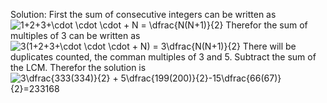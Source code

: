 Solution:
First the sum of consecutive integers can be written as </br>
![1+2+3+\cdot \cdot \cdot + N = \dfrac{N(N+1)}{2}](https://render.githubusercontent.com/render/math?math=1%2B2%2B3%2B%5Ccdot%20%5Ccdot%20%5Ccdot%20%2B%20N%20%3D%20%5Cdfrac%7BN(N%2B1)%7D%7B2%7D)
Therefor the sum of multiples of 3 can be written as </br>
![3(1+2+3+\cdot \cdot \cdot + N) = 3\dfrac{N(N+1)}{2}](https://render.githubusercontent.com/render/math?math=3(1%2B2%2B3%2B%5Ccdot%20%5Ccdot%20%5Ccdot%20%2B%20N)%20%3D%203%5Cdfrac%7BN(N%2B1)%7D%7B2%7D)
There will be duplicates counted, the comman multiples of 3 and 5. Subtract the sum of the LCM.
Therefor the solution is</br>
![3\dfrac{333(334)}{2} + 5\dfrac{199(200)}{2}-15\dfrac{66(67)}{2}=233168](https://render.githubusercontent.com/render/math?math=3%5Cdfrac%7B333(334)%7D%7B2%7D%20%2B%205%5Cdfrac%7B199(200)%7D%7B2%7D-15%5Cdfrac%7B66(67)%7D%7B2%7D%3D233168)</br>

